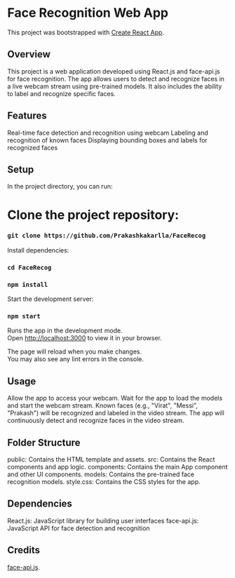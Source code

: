 # Face Recognition Web App

This project was bootstrapped with [Create React App](https://github.com/facebook/create-react-app).

## Overview
This project is a web application developed using React.js and face-api.js for face recognition. The app allows users to detect and recognize faces in a live webcam stream using pre-trained models. It also includes the ability to label and recognize specific faces.

## Features

Real-time face detection and recognition using webcam
Labeling and recognition of known faces
Displaying bounding boxes and labels for recognized faces


## Setup

In the project directory, you can run:

# Clone the project repository:
### `git clone https://github.com/Prakashkakarlla/FaceRecog`

Install dependencies:
### `cd FaceRecog`
### `npm install`

Start the development server:
### `npm start`

Runs the app in the development mode.\
Open [http://localhost:3000](http://localhost:3000) to view it in your browser.

The page will reload when you make changes.\
You may also see any lint errors in the console.

## Usage

Allow the app to access your webcam.
Wait for the app to load the models and start the webcam stream.
Known faces (e.g., "Virat", "Messi", "Prakash") will be recognized and labeled in the video stream.
The app will continuously detect and recognize faces in the video stream.

## Folder Structure
public: Contains the HTML template and assets.
src: Contains the React components and app logic.
components: Contains the main App component and other UI components.
models: Contains the pre-trained face recognition models.
style.css: Contains the CSS styles for the app.

## Dependencies

React.js: JavaScript library for building user interfaces
face-api.js: JavaScript API for face detection and recognition

## Credits

[face-api.js](https://github.com/justadudewhohacks/face-api.js).
